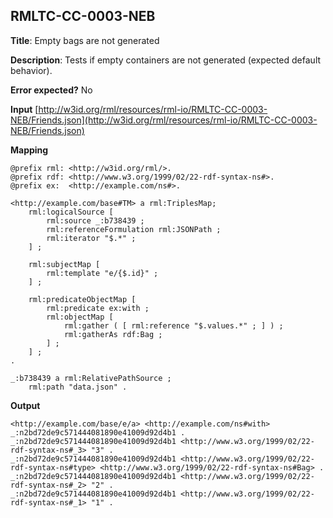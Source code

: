 ## RMLTC-CC-0003-NEB

**Title**: Empty bags are not generated

**Description**: Tests if empty containers are not generated (expected default behavior).

**Error expected?** No

**Input**
 [http://w3id.org/rml/resources/rml-io/RMLTC-CC-0003-NEB/Friends.json](http://w3id.org/rml/resources/rml-io/RMLTC-CC-0003-NEB/Friends.json)

**Mapping**
```
@prefix rml: <http://w3id.org/rml/>.
@prefix rdf: <http://www.w3.org/1999/02/22-rdf-syntax-ns#>.
@prefix ex:  <http://example.com/ns#>.

<http://example.com/base#TM> a rml:TriplesMap;
    rml:logicalSource [
        rml:source _:b738439 ;
        rml:referenceFormulation rml:JSONPath ;
        rml:iterator "$.*" ;
    ] ;

    rml:subjectMap [
        rml:template "e/{$.id}" ;
    ] ;

    rml:predicateObjectMap [
        rml:predicate ex:with ;
        rml:objectMap [
            rml:gather ( [ rml:reference "$.values.*" ; ] ) ;
            rml:gatherAs rdf:Bag ;
        ] ;
    ] ;
.

_:b738439 a rml:RelativePathSource ;
    rml:path "data.json" .
```

**Output**
```
<http://example.com/base/e/a> <http://example.com/ns#with> _:n2bd72de9c571444081890e41009d92d4b1 .
_:n2bd72de9c571444081890e41009d92d4b1 <http://www.w3.org/1999/02/22-rdf-syntax-ns#_3> "3" .
_:n2bd72de9c571444081890e41009d92d4b1 <http://www.w3.org/1999/02/22-rdf-syntax-ns#type> <http://www.w3.org/1999/02/22-rdf-syntax-ns#Bag> .
_:n2bd72de9c571444081890e41009d92d4b1 <http://www.w3.org/1999/02/22-rdf-syntax-ns#_2> "2" .
_:n2bd72de9c571444081890e41009d92d4b1 <http://www.w3.org/1999/02/22-rdf-syntax-ns#_1> "1" .
```

